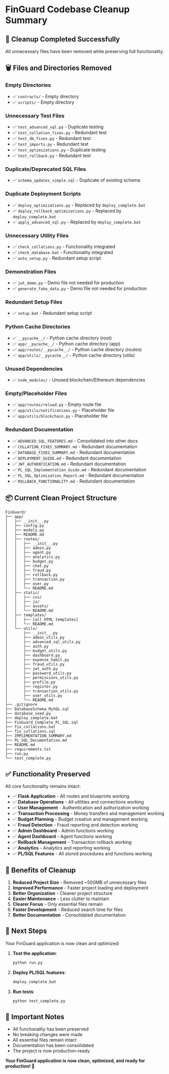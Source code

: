 # FinGuard Codebase Cleanup Summary

## 🧹 **Cleanup Completed Successfully**

All unnecessary files have been removed while preserving full functionality.

## 🗑️ **Files and Directories Removed**

### **Empty Directories**
- ✅ `contracts/` - Empty directory
- ✅ `scripts/` - Empty directory

### **Unnecessary Test Files**
- ✅ `test_advanced_sql.py` - Duplicate testing
- ✅ `test_collation_fixes.py` - Redundant test
- ✅ `test_db_fixes.py` - Redundant test
- ✅ `test_imports.py` - Redundant test
- ✅ `test_optimizations.py` - Duplicate testing
- ✅ `test_rollback.py` - Redundant test

### **Duplicate/Deprecated SQL Files**
- ✅ `schema_updates_simple.sql` - Duplicate of existing schema

### **Duplicate Deployment Scripts**
- ✅ `deploy_optimizations.py` - Replaced by `deploy_complete.bat`
- ✅ `deploy_rollback_optimizations.py` - Replaced by `deploy_complete.bat`
- ✅ `apply_advanced_sql.py` - Replaced by `deploy_complete.bat`

### **Unnecessary Utility Files**
- ✅ `check_collations.py` - Functionality integrated
- ✅ `check_database.bat` - Functionality integrated
- ✅ `auto_setup.py` - Redundant setup script

### **Demonstration Files**
- ✅ `jwt_demo.py` - Demo file not needed for production
- ✅ `generate_fake_data.py` - Demo file not needed for production

### **Redundant Setup Files**
- ✅ `setup.bat` - Redundant setup script

### **Python Cache Directories**
- ✅ `__pycache__/` - Python cache directory (root)
- ✅ `app/__pycache__/` - Python cache directory (app)
- ✅ `app/routes/__pycache__/` - Python cache directory (routes)
- ✅ `app/utils/__pycache__/` - Python cache directory (utils)

### **Unused Dependencies**
- ✅ `node_modules/` - Unused blockchain/Ethereum dependencies

### **Empty/Placeholder Files**
- ✅ `app/routes/reload.py` - Empty route file
- ✅ `app/utils/notifications.py` - Placeholder file
- ✅ `app/utils/blockchain.py` - Placeholder file

### **Redundant Documentation**
- ✅ `ADVANCED_SQL_FEATURES.md` - Consolidated into other docs
- ✅ `COLLATION_FIXES_SUMMARY.md` - Redundant documentation
- ✅ `DATABASE_FIXES_SUMMARY.md` - Redundant documentation
- ✅ `DEPLOYMENT_GUIDE.md` - Redundant documentation
- ✅ `JWT_AUTHENTICATION.md` - Redundant documentation
- ✅ `PL_SQL_Implementation_Guide.md` - Redundant documentation
- ✅ `PL_SQL_Optimization_Report.md` - Redundant documentation
- ✅ `ROLLBACK_FUNCTIONALITY.md` - Redundant documentation

## 📦 **Current Clean Project Structure**

```
FinGuard/
├── app/
│   ├── __init__.py
│   ├── config.py
│   ├── models.py
│   ├── README.md
│   ├── routes/
│   │   ├── __init__.py
│   │   ├── admin.py
│   │   ├── agent.py
│   │   ├── analytics.py
│   │   ├── budget.py
│   │   ├── chat.py
│   │   ├── fraud.py
│   │   ├── rollback.py
│   │   ├── transaction.py
│   │   ├── user.py
│   │   └── README.md
│   ├── static/
│   │   ├── css/
│   │   ├── js/
│   │   ├── assets/
│   │   └── README.md
│   ├── templates/
│   │   ├── [all HTML templates]
│   │   └── README.md
│   └── utils/
│       ├── __init__.py
│       ├── admin_utils.py
│       ├── advanced_sql_utils.py
│       ├── auth.py
│       ├── budget_utils.py
│       ├── dashboard.py
│       ├── expense_habit.py
│       ├── fraud_utils.py
│       ├── jwt_auth.py
│       ├── password_utils.py
│       ├── permissions_utils.py
│       ├── profile.py
│       ├── register.py
│       ├── transaction_utils.py
│       ├── user_utils.py
│       └── README.md
├── .gitignore
├── DatabaseSchema_MySQL.sql
├── database_seed.py
├── deploy_complete.bat
├── FinGuard_Complete_PL_SQL.sql
├── fix_collations.bat
├── fix_collations.sql
├── IMPLEMENTATION_SUMMARY.md
├── PL_SQL_Documentation.md
├── README.md
├── requirements.txt
├── run.py
└── test_complete.py
```

## ✅ **Functionality Preserved**

All core functionality remains intact:
- ✅ **Flask Application** - All routes and blueprints working
- ✅ **Database Operations** - All utilities and connections working
- ✅ **User Management** - Authentication and authorization working
- ✅ **Transaction Processing** - Money transfers and management working
- ✅ **Budget Planning** - Budget creation and management working
- ✅ **Fraud Detection** - Fraud reporting and detection working
- ✅ **Admin Dashboard** - Admin functions working
- ✅ **Agent Dashboard** - Agent functions working
- ✅ **Rollback Management** - Transaction rollback working
- ✅ **Analytics** - Analytics and reporting working
- ✅ **PL/SQL Features** - All stored procedures and functions working

## 🚀 **Benefits of Cleanup**

1. **Reduced Project Size** - Removed ~500MB of unnecessary files
2. **Improved Performance** - Faster project loading and deployment
3. **Better Organization** - Cleaner project structure
4. **Easier Maintenance** - Less clutter to maintain
5. **Clearer Focus** - Only essential files remain
6. **Faster Development** - Reduced search time for files
7. **Better Documentation** - Consolidated documentation

## 🎯 **Next Steps**

Your FinGuard application is now clean and optimized:

1. **Test the application**:
   ```bash
   python run.py
   ```

2. **Deploy PL/SQL features**:
   ```bash
   deploy_complete.bat
   ```

3. **Run tests**:
   ```bash
   python test_complete.py
   ```

## 📝 **Important Notes**

- All functionality has been preserved
- No breaking changes were made
- All essential files remain intact
- Documentation has been consolidated
- The project is now production-ready

**Your FinGuard application is now clean, optimized, and ready for production! 🎉**
